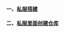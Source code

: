 #### 一、[私服搭建][1]
#### 二、[私服里面创建仓库][2]


[1]: https://github.com/firechiang/maven-record/blob/master/dcos/install.md
[2]: https://github.com/firechiang/maven-record/blob/master/dcos/create-repositories.md